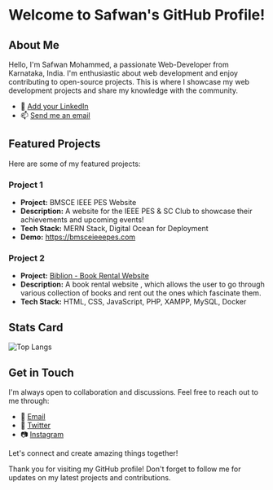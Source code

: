 # Welcome to Safwan's GitHub Profile!

## About Me

Hello, I'm Safwan Mohammed, a passionate Web-Developer from Karnataka, India. I'm enthusiastic about web development and enjoy contributing to open-source projects. This is where I showcase my web development projects and share my knowledge with the community.

- 💼 [Add your LinkedIn](https://www.linkedin.com/in/safwan-mohammed-2a217a251)
- 📫 [Send me an email](mailto:safwanhanif19@gmail.com)

## Featured Projects

Here are some of my featured projects:

### Project 1

- **Project:** BMSCE IEEE PES Website
- **Description:** A website for the IEEE PES & SC Club to showcase their achievements and upcoming events! 
- **Tech Stack:** MERN Stack, Digital Ocean for Deployment
- **Demo:** https://bmsceieeepes.com

### Project 2

- **Project:** [Biblion - Book Rental Website](https://github.com/Safwan-Mohammed/Biblion)
- **Description:** A book rental website , which allows the user to go through various collection of books and rent out the ones which fascinate them.
- **Tech Stack:** HTML, CSS, JavaScript, PHP, XAMPP, MySQL, Docker

## Stats Card

![Top Langs](https://github-readme-stats.vercel.app/api/top-langs/?username=Safwan-Mohammed&layout=compact)

## Get in Touch

I'm always open to collaboration and discussions. Feel free to reach out to me through:

- 📧 [Email](mailto:safwanhanif19@gmail.com)
- 💬 [Twitter](https://twitter.com/SafwanMohammed)
- 📷 [Instagram](https://www.instagram.com/_safwan___mohd_)

Let's connect and create amazing things together!

Thank you for visiting my GitHub profile! Don't forget to follow me for updates on my latest projects and contributions.
